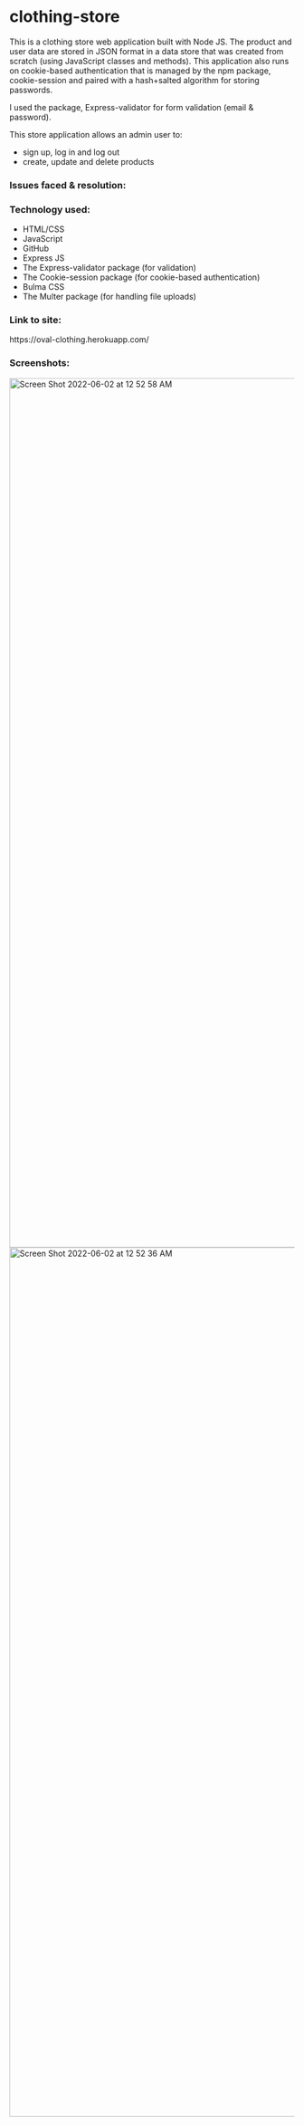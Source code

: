 # clothing-store
 This is a clothing store web application built with Node JS. The product and user data are stored in JSON format in a data store that was created from scratch (using JavaScript classes and methods). This application also runs on cookie-based authentication that is managed by the npm package, cookie-session and paired with a hash+salted algorithm for storing passwords. 
 
I used the package, Express-validator for form validation (email & password).
 
 This store application allows an admin user to:
 - sign up, log in and log out
 - create, update and delete products
 
 
 <h3>Issues faced & resolution:</h3>


<h3>Technology used:</h3>

- HTML/CSS
- JavaScript
- GitHub
- Express JS
- The Express-validator package (for validation)
- The Cookie-session package (for cookie-based authentication)
- Bulma CSS
- The Multer package (for handling file uploads)

<h3>Link to site:</h3>
https://oval-clothing.herokuapp.com/

<h3>Screenshots:</h3>
<img width="1536" alt="Screen Shot 2022-06-02 at 12 52 58 AM" src="https://user-images.githubusercontent.com/40691059/171506627-985b8e92-e535-4753-80c2-2e83f0b4a78f.png">
<img width="1536" alt="Screen Shot 2022-06-02 at 12 52 36 AM" src="https://user-images.githubusercontent.com/40691059/171506637-0dfb0b5a-57c3-4690-afcb-61868f2785e1.png">


